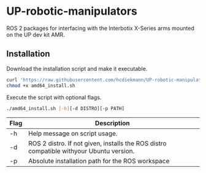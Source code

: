 # UP-robotic-manipulators
ROS 2 packages for interfacing with the Interbotix X-Series arms mounted on the UP dev kit AMR.

## Installation
Download the installation script and make it executable. 
```bash
curl 'https://raw.githubusercontent.com/hcdiekmann/UP-robotic-manipulators/main/amd64_install.sh' > amd64_install.sh
chmod +x amd64_install.sh
```
Execute the script with optional flags.
```bash
./amd64_install.sh [-h][-d DISTRO][-p PATH]
```
| Flag     | Description |
| ----------- | ----------- |
| -h   | Help message on script usage.                                                                  |
| -d   | ROS 2 distro. If not given, installs the ROS distro compatible withyour Ubuntu version.        |
| -p   | Absolute installation path for the ROS workspace                                               |
